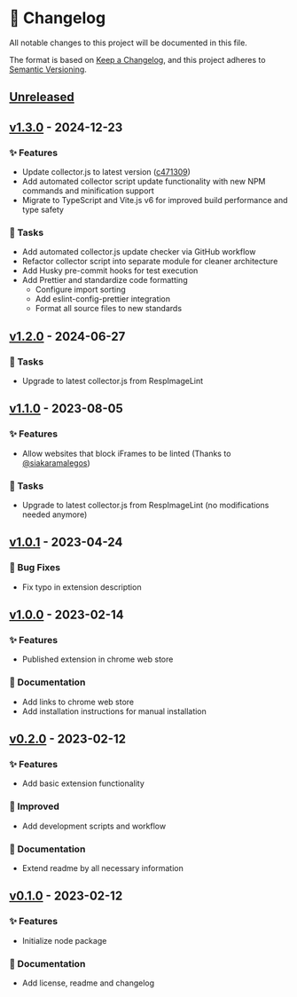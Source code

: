 # 📑 Changelog

All notable changes to this project will be documented in this file.

The format is based on [Keep a Changelog](https://keepachangelog.com/en/1.1.0/),
and this project adheres to [Semantic Versioning](https://semver.org/spec/v2.0.0.html).

## [Unreleased]

## [v1.3.0] - 2024-12-23

### ✨ Features

- Update collector.js to latest version ([c471309](https://github.com/ausi/respimagelint/tree/c471309612ce71496ab017f0c03eda7f1c953c56))
- Add automated collector script update functionality with new NPM commands and minification support
- Migrate to TypeScript and Vite.js v6 for improved build performance and type safety

### 🔧 Tasks

- Add automated collector.js update checker via GitHub workflow
- Refactor collector script into separate module for cleaner architecture
- Add Husky pre-commit hooks for test execution
- Add Prettier and standardize code formatting
  - Configure import sorting
  - Add eslint-config-prettier integration
  - Format all source files to new standards

## [v1.2.0] - 2024-06-27

### 🔧 Tasks

- Upgrade to latest collector.js from RespImageLint

## [v1.1.0] - 2023-08-05

### ✨ Features

- Allow websites that block iFrames to be linted (Thanks to [@siakaramalegos](https://github.com/siakaramalegos))

### 🔧 Tasks

- Upgrade to latest collector.js from RespImageLint (no modifications needed anymore)

## [v1.0.1] - 2023-04-24

### 🐛 Bug Fixes

- Fix typo in extension description

## [v1.0.0] - 2023-02-14

### ✨ Features

- Published extension in chrome web store

### 📝 Documentation

- Add links to chrome web store
- Add installation instructions for manual installation

## [v0.2.0] - 2023-02-12

### ✨ Features

- Add basic extension functionality

### 🚀 Improved

- Add development scripts and workflow

### 📝 Documentation

- Extend readme by all necessary information

## [v0.1.0] - 2023-02-12

### ✨ Features

- Initialize node package

### 📝 Documentation

- Add license, readme and changelog

[Unreleased]: https://github.com/peter-neumann-dev/responsive-image-linter/compare/v1.3.0...HEAD
[v1.3.0]: https://github.com/peter-neumann-dev/responsive-image-linter/compare/v1.2.0...v1.3.0
[v1.2.0]: https://github.com/peter-neumann-dev/responsive-image-linter/compare/v1.1.0...v1.2.0
[v1.1.0]: https://github.com/peter-neumann-dev/responsive-image-linter/compare/v1.0.1...v1.1.0
[v1.0.1]: https://github.com/peter-neumann-dev/responsive-image-linter/compare/v1.0.0...v1.0.1
[v1.0.0]: https://github.com/peter-neumann-dev/responsive-image-linter/compare/v0.2.0...v1.0.0
[v0.2.0]: https://github.com/peter-neumann-dev/responsive-image-linter/compare/v0.1.0...v0.2.0
[v0.1.0]: https://github.com/peter-neumann-dev/responsive-image-linter/commits/v0.1.0

